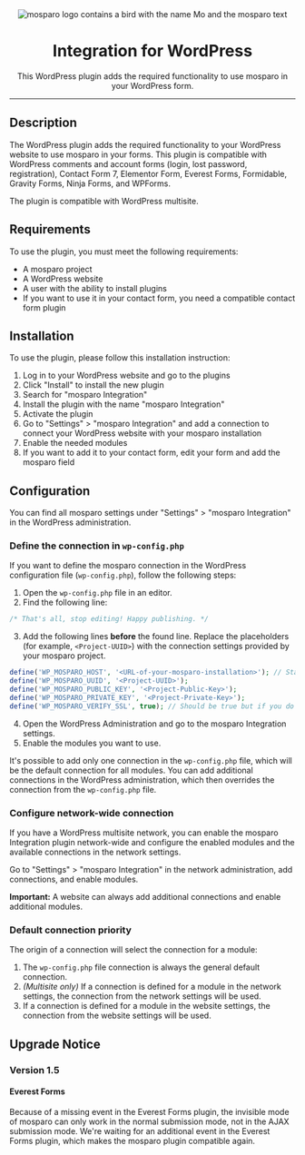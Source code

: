 &nbsp;
<p align="center">
    <img src="https://github.com/mosparo/mosparo/blob/master/assets/images/mosparo-logo.svg?raw=true" alt="mosparo logo contains a bird with the name Mo and the mosparo text"/>
</p>

<h1 align="center">
    Integration for WordPress
</h1>
<p align="center">
    This WordPress plugin adds the required functionality to use mosparo in your WordPress form.
</p>

-----

## Description

The WordPress plugin adds the required functionality to your WordPress website to use mosparo in your forms.
This plugin is compatible with WordPress comments and account forms (login, lost password, registration), Contact Form 7, Elementor Form, Everest Forms, Formidable, Gravity Forms, Ninja Forms, and WPForms.

The plugin is compatible with WordPress multisite.

## Requirements

To use the plugin, you must meet the following requirements:

- A mosparo project
- A WordPress website
- A user with the ability to install plugins
- If you want to use it in your contact form, you need a compatible contact form plugin

## Installation

To use the plugin, please follow this installation instruction:

1. Log in to your WordPress website and go to the plugins
2. Click "Install" to install the new plugin
3. Search for "mosparo Integration"
4. Install the plugin with the name "mosparo Integration"
5. Activate the plugin
6. Go to "Settings" > "mosparo Integration" and add a connection to connect your WordPress website with your mosparo installation
7. Enable the needed modules
8. If you want to add it to your contact form, edit your form and add the mosparo field

## Configuration

You can find all mosparo settings under "Settings" > "mosparo Integration" in the WordPress administration.

### Define the connection in `wp-config.php`

If you want to define the mosparo connection in the WordPress configuration file (`wp-config.php`), follow the following steps:

1. Open the `wp-config.php` file in an editor.
2. Find the following line:
```php
/* That's all, stop editing! Happy publishing. */
```
3. Add the following lines **before** the found line. Replace the placeholders (for example, `<Project-UUID>`) with the connection settings provided by your mosparo project.
```php
define('WP_MOSPARO_HOST', '<URL-of-your-mosparo-installation>'); // Starting with https://
define('WP_MOSPARO_UUID', '<Project-UUID>');
define('WP_MOSPARO_PUBLIC_KEY', '<Project-Public-Key>');
define('WP_MOSPARO_PRIVATE_KEY', '<Project-Private-Key>');
define('WP_MOSPARO_VERIFY_SSL', true); // Should be true but if you do not have a valid certificate, change this to false
```
4. Open the WordPress Administration and go to the mosparo Integration settings.
5. Enable the modules you want to use.

It's possible to add only one connection in the `wp-config.php` file, which will be the default connection for all modules. You can add additional connections in the WordPress administration, which then overrides the connection from the `wp-config.php` file.

### Configure network-wide connection

If you have a WordPress multisite network, you can enable the mosparo Integration plugin network-wide and configure the enabled modules and the available connections in the network settings.

Go to "Settings" > "mosparo Integration" in the network administration, add connections, and enable modules.

**Important:** A website can always add additional connections and enable additional modules.

### Default connection priority

The origin of a connection will select the connection for a module:

1. The `wp-config.php` file connection is always the general default connection.
2. _(Multisite only)_ If a connection is defined for a module in the network settings, the connection from the network settings will be used.
3. If a connection is defined for a module in the website settings, the connection from the website settings will be used.

## Upgrade Notice

### Version 1.5

#### Everest Forms
Because of a missing event in the Everest Forms plugin, the invisible mode of mosparo can only work in the normal submission mode, not in the AJAX submission mode. We're waiting for an additional event in the Everest Forms plugin, which makes the mosparo plugin compatible again.
